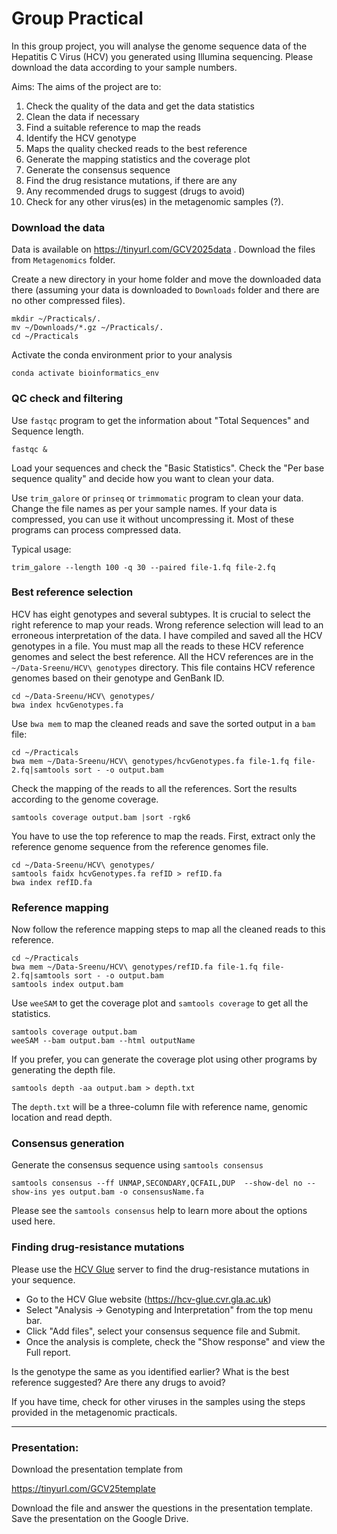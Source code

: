 # Group Practical


In this group project, you will analyse the genome sequence data of the Hepatitis C Virus (HCV) you generated using Illumina sequencing. Please download the data according to your sample numbers. 


Aims: The aims of the project are to:
1) Check the quality of the data and get the data statistics
2) Clean the data if necessary
3) Find a suitable reference to map the reads
4) Identify the HCV genotype
5) Maps the quality checked reads to the best reference
6) Generate the mapping statistics and the coverage plot
7) Generate the consensus sequence
8) Find the drug resistance mutations, if there are any
9) Any recommended drugs to suggest (drugs to avoid)
10) Check for any other virus(es) in the metagenomic samples (?).

### Download the data

Data is available on  https://tinyurl.com/GCV2025data . Download the files from `Metagenomics` folder. 

Create a new directory in your home folder and move the downloaded data there (assuming your data is downloaded to `Downloads` folder and there are no other compressed files). 
```
mkdir ~/Practicals/.
mv ~/Downloads/*.gz ~/Practicals/.
cd ~/Practicals
```


Activate the conda environment prior to your analysis
```
conda activate bioinformatics_env
```

### QC check and filtering
Use `fastqc` program to get the information about "Total Sequences" and Sequence length.

```
fastqc & 
```

Load your sequences and check the "Basic Statistics". Check the "Per base sequence quality" and decide how you want to clean your data.

Use `trim_galore` or `prinseq` or `trimmomatic` program to clean your data. Change the file names as per your sample names. If your data is compressed, you can use it without uncompressing it. Most of these programs can process compressed data. 

Typical usage:
```
trim_galore --length 100 -q 30 --paired file-1.fq file-2.fq
```


### Best reference selection
HCV has eight genotypes and several subtypes. It is crucial to select the right reference to map your reads. Wrong reference selection will lead to an erroneous interpretation of the data. I have compiled and saved all the HCV genotypes in a file. You must map all the reads to these HCV reference genomes and select the best reference. All the HCV references are in the `~/Data-Sreenu/HCV\ genotypes` directory. This file contains HCV reference genomes based on their genotype and GenBank ID.

```
cd ~/Data-Sreenu/HCV\ genotypes/
bwa index hcvGenotypes.fa
```

Use `bwa mem` to map the cleaned reads and save the sorted output in a `bam` file:
```
cd ~/Practicals
bwa mem ~/Data-Sreenu/HCV\ genotypes/hcvGenotypes.fa file-1.fq file-2.fq|samtools sort - -o output.bam
```

Check the mapping of the reads to all the references. Sort the results according to the genome coverage.
```
samtools coverage output.bam |sort -rgk6
```


You have to use the top reference to map the reads. First, extract only the reference genome sequence from the reference genomes file.

```
cd ~/Data-Sreenu/HCV\ genotypes/
samtools faidx hcvGenotypes.fa refID > refID.fa
bwa index refID.fa
```

### Reference mapping

Now follow the reference mapping steps to map all the cleaned reads to this reference.
```
cd ~/Practicals
bwa mem ~/Data-Sreenu/HCV\ genotypes/refID.fa file-1.fq file-2.fq|samtools sort - -o output.bam
samtools index output.bam
```

Use `weeSAM` to get the coverage plot and `samtools coverage` to get all the statistics.

```
samtools coverage output.bam
weeSAM --bam output.bam --html outputName
```


If you prefer, you can generate the coverage plot using other programs by generating the depth file.

```
samtools depth -aa output.bam > depth.txt
```

The `depth.txt` will be a three-column file with reference name, genomic location and read depth.  

### Consensus generation

Generate the consensus sequence using `samtools consensus`

```
samtools consensus --ff UNMAP,SECONDARY,QCFAIL,DUP  --show-del no --show-ins yes output.bam -o consensusName.fa
```

Please see the `samtools consensus`  help to learn more about the options used here. 

### Finding drug-resistance mutations

Please use the [HCV Glue](https://hcv-glue.cvr.gla.ac.uk/) server to find the drug-resistance mutations in your sequence. 
- Go to the HCV Glue website (https://hcv-glue.cvr.gla.ac.uk)
- Select "Analysis -> Genotyping and Interpretation" from the top menu bar.
- Click "Add files", select your consensus sequence file and Submit.
- Once the analysis is complete, check the "Show response" and view the Full report.


Is the genotype the same as you identified earlier?
What is the best reference suggested?
Are there any drugs to avoid? 



If you have time, check for other viruses in the samples using the steps provided in the metagenomic practicals. 

---

### Presentation:
Download the presentation template from

https://tinyurl.com/GCV25template

Download the file and answer the questions in the presentation template. Save the presentation on the Google Drive.

